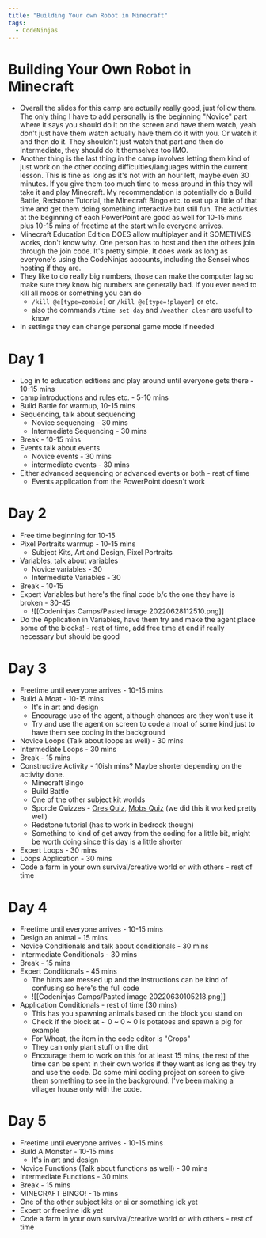 ```yaml
---
title: "Building Your own Robot in Minecraft"
tags:
  - CodeNinjas
---
```

# Building Your Own Robot in Minecraft

- Overall the slides for this camp are actually really good, just follow them. The only thing I have to add personally is the beginning "Novice" part where it says you should do it on the screen and have them watch, yeah don't just have them watch actually have them do it with you. Or watch it and then do it. They shouldn't just watch that part and then do Intermediate, they should do it themselves too IMO.
- Another thing is the last thing in the camp involves letting them kind of just work on the other coding difficulties/languages within the current lesson. This is fine as long as it's not with an hour left, maybe even 30 minutes. If you give them too much time to mess around in this they will take it and play Minecraft. My recommendation is potentially do a Build Battle, Redstone Tutorial, the Minecraft Bingo etc. to eat up a little of that time and get them doing something interactive but still fun. The activities at the beginning of each PowerPoint are good as well for 10-15 mins plus 10-15 mins of freetime at the start while everyone arrives.
- Minecraft Education Edition DOES allow multiplayer and it SOMETIMES works, don't know why. One person has to host and then the others join through the join code. It's pretty simple. It does work as long as everyone's using the CodeNinjas accounts, including the Sensei whos hosting if they are. 
- They like to do really big numbers, those can make the computer lag so make sure they know big numbers are generally bad. If you ever need to kill all mobs or something you can do
	- `/kill @e[type=zombie]` or `/kill @e[type=!player]` or etc.
	- also the commands `/time set day` and `/weather clear` are useful to know
- In settings they can change personal game mode if needed

# Day 1
- Log in to education editions and play around until everyone gets there - 10-15 mins
- camp introductions and rules etc. - 5-10 mins
- Build Battle for warmup, 10-15 mins
- Sequencing, talk about sequencing
	- Novice sequencing - 30 mins
	- Intermediate Sequencing - 30 mins
- Break - 10-15 mins
- Events talk about events
	- Novice events - 30 mins
	- intermediate events - 30 mins
- Either advanced sequencing or advanced events or both - rest of time
	- Events application from the PowerPoint doesn't work
# Day 2
- Free time beginning for 10-15
- Pixel Portraits warmup - 10-15 mins
	- Subject Kits, Art and Design, Pixel Portraits
- Variables, talk about variables
	- Novice variables - 30
	- Intermediate Variables - 30
- Break - 10-15
- Expert Variables but here's the final code b/c the one they  have is broken - 30-45
	- ![[Codeninjas Camps/Pasted image 20220628112510.png]]
- Do the Application in Variables, have them try and make the agent place some of the blocks! - rest of time, add free time at end if really necessary but should be good

# Day 3
- Freetime until everyone arrives - 10-15 mins
- Build A Moat - 10-15 mins
	- It's in art and design
	- Encourage use of the agent, although chances are they won't use it
	- Try and use the agent on screen to code a moat of some kind just to have them see coding in the background
- Novice Loops (Talk about loops as well) - 30 mins
- Intermediate Loops - 30 mins
- Break - 15 mins
- Constructive Activity - 10ish mins? Maybe shorter depending on the activity done.
	- Minecraft Bingo 
	- Build Battle
	- One of the other subject kit worlds
	- Sporcle Quizzes - [Ores Quiz](https://www.sporcle.com/games/lmasta/minecraft-underground-ores?t=minecraft), [Mobs Quiz](https://www.sporcle.com/games/Ihatekittens/minecraft-mobs?t=minecraft) (we did this it worked pretty well)
	- Redstone tutorial (has to work in bedrock though)
	- Something to kind of get away from the coding for a little bit, might be worth doing since this day is a little shorter
- Expert Loops - 30 mins
- Loops Application - 30 mins
- Code a farm in your own survival/creative world or with others - rest of time

# Day 4
- Freetime until everyone arrives - 10-15 mins
- Design an animal - 15 mins
- Novice Conditionals and talk about conditionals - 30 mins
- Intermediate Conditionals - 30 mins
- Break - 15 mins
- Expert Conditionals - 45 mins
	- The hints are messed up and the instructions can be kind of confusing so here's the full code
	- ![[Codeninjas Camps/Pasted image 20220630105218.png]]
- Application Conditionals - rest of time (30 mins)
	- This has you spawning animals based on the block you stand on
	- Check if the block at ~ 0 ~ 0 ~ 0 is potatoes and spawn a pig for example
	- For Wheat, the item in the code editor is "Crops"
	- They can only plant stuff on the dirt
	- Encourage them to work on this for at least 15 mins, the rest of the time can be spent in their own worlds if they want as long as they try and use the code. Do some mini coding project on screen to give them something to see in the background. I've been making a villager house only with the code.
# Day 5
- Freetime until everyone arrives - 10-15 mins
- Build A Monster - 10-15 mins
	- It's in art and design
- Novice Functions (Talk about functions as well) - 30 mins
- Intermediate Functions - 30 mins
- Break - 15 mins
- MINECRAFT BINGO! - 15 mins
- One of the other subject kits or ai or something idk yet
- Expert or freetime idk yet
- Code a farm in your own survival/creative world or with others - rest of time
